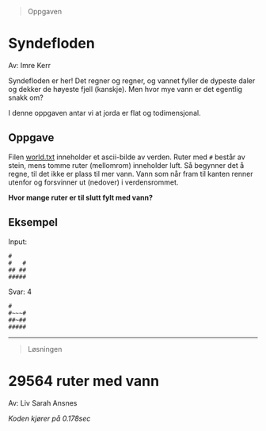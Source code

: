 > Oppgaven

# Syndefloden

Av: Imre Kerr

Syndefloden er her! Det regner og regner, og vannet fyller de dypeste daler og dekker de høyeste fjell (kanskje). Men 
hvor mye vann er det egentlig snakk om?

I denne oppgaven antar vi at jorda er flat og todimensjonal.

## Oppgave
Filen [world.txt](https://knowit-julekalender.s3.eu-central-1.amazonaws.com/2019-luke2/world.txt) inneholder et ascii-bilde av verden. Ruter med `#` består av stein, mens tomme ruter 
(mellomrom) inneholder luft. Så begynner det å regne, til det ikke er plass til mer vann. Vann som når fram til  kanten
renner utenfor og forsvinner ut (nedover) i verdensrommet.

**Hvor mange ruter er til slutt fylt med vann?**

## Eksempel
Input:
```
#
#   #
## ##
#####
```
Svar: 4
```
#
#~~~#
##~##
#####
```

---

> Løsningen

# 29564 ruter med vann

Av: Liv Sarah Ansnes

*Koden kjører på 0.178sec*
